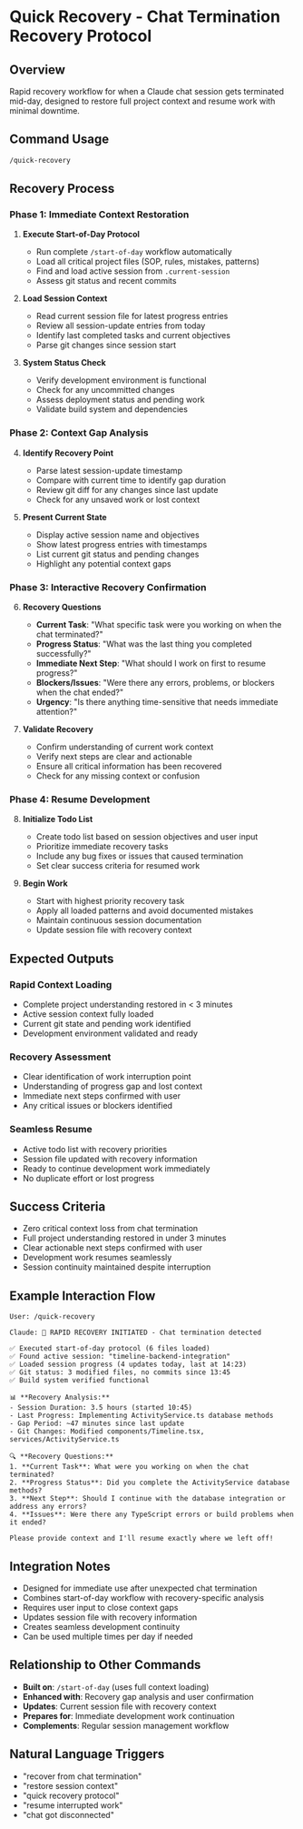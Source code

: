 # Quick Recovery - Chat Termination Recovery Protocol

## Overview
Rapid recovery workflow for when a Claude chat session gets terminated mid-day, designed to restore full project context and resume work with minimal downtime.

## Command Usage
```bash
/quick-recovery
```

## Recovery Process

### Phase 1: Immediate Context Restoration
1. **Execute Start-of-Day Protocol**
   - Run complete `/start-of-day` workflow automatically
   - Load all critical project files (SOP, rules, mistakes, patterns)
   - Find and load active session from `.current-session`
   - Assess git status and recent commits

2. **Load Session Context**
   - Read current session file for latest progress entries
   - Review all session-update entries from today
   - Identify last completed tasks and current objectives
   - Parse git changes since session start

3. **System Status Check**
   - Verify development environment is functional
   - Check for any uncommitted changes
   - Assess deployment status and pending work
   - Validate build system and dependencies

### Phase 2: Context Gap Analysis
4. **Identify Recovery Point**
   - Parse latest session-update timestamp
   - Compare with current time to identify gap duration
   - Review git diff for any changes since last update
   - Check for any unsaved work or lost context

5. **Present Current State**
   - Display active session name and objectives
   - Show latest progress entries with timestamps
   - List current git status and pending changes
   - Highlight any potential context gaps

### Phase 3: Interactive Recovery Confirmation
6. **Recovery Questions**
   - **Current Task**: "What specific task were you working on when the chat terminated?"
   - **Progress Status**: "What was the last thing you completed successfully?"
   - **Immediate Next Step**: "What should I work on first to resume progress?"
   - **Blockers/Issues**: "Were there any errors, problems, or blockers when the chat ended?"
   - **Urgency**: "Is there anything time-sensitive that needs immediate attention?"

7. **Validate Recovery**
   - Confirm understanding of current work context
   - Verify next steps are clear and actionable
   - Ensure all critical information has been recovered
   - Check for any missing context or confusion

### Phase 4: Resume Development
8. **Initialize Todo List**
   - Create todo list based on session objectives and user input
   - Prioritize immediate recovery tasks
   - Include any bug fixes or issues that caused termination
   - Set clear success criteria for resumed work

9. **Begin Work**
   - Start with highest priority recovery task
   - Apply all loaded patterns and avoid documented mistakes
   - Maintain continuous session documentation
   - Update session file with recovery context

## Expected Outputs

### Rapid Context Loading
- Complete project understanding restored in < 3 minutes
- Active session context fully loaded
- Current git state and pending work identified
- Development environment validated and ready

### Recovery Assessment
- Clear identification of work interruption point
- Understanding of progress gap and lost context
- Immediate next steps confirmed with user
- Any critical issues or blockers identified

### Seamless Resume
- Active todo list with recovery priorities
- Session file updated with recovery information
- Ready to continue development work immediately
- No duplicate effort or lost progress

## Success Criteria
- Zero critical context loss from chat termination
- Full project understanding restored in under 3 minutes
- Clear actionable next steps confirmed with user
- Development work resumes seamlessly
- Session continuity maintained despite interruption

## Example Interaction Flow
```
User: /quick-recovery

Claude: 🚨 RAPID RECOVERY INITIATED - Chat termination detected

✅ Executed start-of-day protocol (6 files loaded)
✅ Found active session: "timeline-backend-integration" 
✅ Loaded session progress (4 updates today, last at 14:23)
✅ Git status: 3 modified files, no commits since 13:45
✅ Build system verified functional

📊 **Recovery Analysis:**
- Session Duration: 3.5 hours (started 10:45)
- Last Progress: Implementing ActivityService.ts database methods
- Gap Period: ~47 minutes since last update
- Git Changes: Modified components/Timeline.tsx, services/ActivityService.ts

🔍 **Recovery Questions:**
1. **Current Task**: What were you working on when the chat terminated?
2. **Progress Status**: Did you complete the ActivityService database methods?
3. **Next Step**: Should I continue with the database integration or address any errors?
4. **Issues**: Were there any TypeScript errors or build problems when it ended?

Please provide context and I'll resume exactly where we left off!
```

## Integration Notes
- Designed for immediate use after unexpected chat termination
- Combines start-of-day workflow with recovery-specific analysis
- Requires user input to close context gaps
- Updates session file with recovery information
- Creates seamless development continuity
- Can be used multiple times per day if needed

## Relationship to Other Commands
- **Built on**: `/start-of-day` (uses full context loading)
- **Enhanced with**: Recovery gap analysis and user confirmation
- **Updates**: Current session file with recovery context
- **Prepares for**: Immediate development work continuation
- **Complements**: Regular session management workflow

## Natural Language Triggers
- "recover from chat termination"
- "restore session context"  
- "quick recovery protocol"
- "resume interrupted work"
- "chat got disconnected"